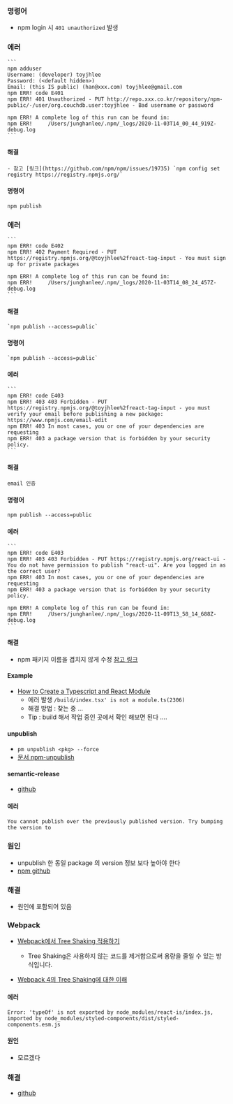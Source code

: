 ### 명령어

-   npm login 시 `401 unauthorized` 발생

### 에러

    ```
    npm adduser
    Username: (developer) toyjhlee
    Password: (<default hidden>)
    Email: (this IS public) (han@xxx.com) toyjhlee@gmail.com
    npm ERR! code E401
    npm ERR! 401 Unauthorized - PUT http://repo.xxx.co.kr/repository/npm-public/-/user/org.couchdb.user:toyjhlee - Bad username or password

    npm ERR! A complete log of this run can be found in:
    npm ERR!     /Users/junghanlee/.npm/_logs/2020-11-03T14_00_44_919Z-debug.log
    ```

#### 해결

    - 참고 [링크](https://github.com/npm/npm/issues/19735) `npm config set registry https://registry.npmjs.org/`

#### 명령어

    npm publish

### 에러

    ```
    npm ERR! code E402
    npm ERR! 402 Payment Required - PUT https://registry.npmjs.org/@toyjhlee%2freact-tag-input - You must sign up for private packages

    npm ERR! A complete log of this run can be found in:
    npm ERR!     /Users/junghanlee/.npm/_logs/2020-11-03T14_08_24_457Z-debug.log
    ```

#### 해결

    `npm publish --access=public`

#### 명령어

    `npm publish --access=public`

#### 에러

    ```
    npm ERR! code E403
    npm ERR! 403 403 Forbidden - PUT https://registry.npmjs.org/@toyjhlee%2freact-tag-input - you must verify your email before publishing a new package: https://www.npmjs.com/email-edit
    npm ERR! 403 In most cases, you or one of your dependencies are requesting
    npm ERR! 403 a package version that is forbidden by your security policy.
    ```

#### 해결

    email 인증

#### 명령어

    npm publish --access=public

#### 에러

    ```
    npm ERR! code E403
    npm ERR! 403 403 Forbidden - PUT https://registry.npmjs.org/react-ui - You do not have permission to publish "react-ui". Are you logged in as the correct user?
    npm ERR! 403 In most cases, you or one of your dependencies are requesting
    npm ERR! 403 a package version that is forbidden by your security policy.

    npm ERR! A complete log of this run can be found in:
    npm ERR!     /Users/junghanlee/.npm/_logs/2020-11-09T13_58_14_688Z-debug.log
    ```

#### 해결

-   npm 패키지 이름을 겹치지 않게 수정 [참고 링크](https://thebook.io/080229/ch05/05-01/)

#### Example

-   [How to Create a Typescript and React Module](https://www.pluralsight.com/guides/react-typescript-module-create)
    -   에러 발생 `/build/index.tsx' is not a module.ts(2306)`
    -   해결 방법 : 찾는 중 ...
    -   Tip : build 해서 작업 중인 곳에서 확인 해보면 된다 ....

#### unpublish

-   `pm unpublish <pkg> --force`
-   [문서 npm-unpublish](https://docs.npmjs.com/cli/v6/commands/npm-unpublish)

#### semantic-release

-   [github](https://github.com/semantic-release/semantic-release)

#### 에러

```
You cannot publish over the previously published version. Try bumping the version to
```

### 원인

-   unpublish 한 동일 package 의 version 정보 보다 높아야 한다
-   [npm github](https://github.com/npm/npm/issues/9266)

### 해결

-   원인에 포함되어 있음

### Webpack

-   [Webpack에서 Tree Shaking 적용하기](https://medium.com/naver-fe-platform/webpack%EC%97%90%EC%84%9C-tree-shaking-%EC%A0%81%EC%9A%A9%ED%95%98%EA%B8%B0-1748e0e0c365)

    -   Tree Shaking은 사용하지 않는 코드를 제거함으로써 용량을 줄일 수 있는 방식입니다.

-   [Webpack 4의 Tree Shaking에 대한 이해](https://huns.me/development/2265)

#### 에러

```
Error: 'typeOf' is not exported by node_modules/react-is/index.js, imported by node_modules/styled-components/dist/styled-components.esm.js
```

#### 원인

-   모르겠다

### 해결

-   [github](https://github.com/styled-components/styled-components/issues/3256#issuecomment-694144760)
